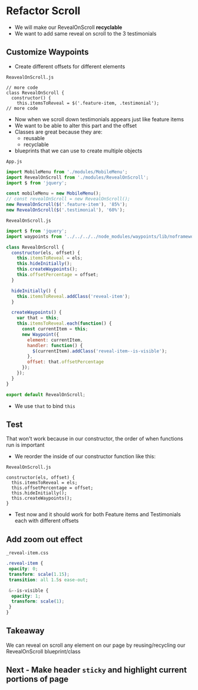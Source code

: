 # Refactor Scroll
* We will make our RevealOnScroll **recyclable**
* We want to add same reveal on scroll to the 3 testimonials

## Customize Waypoints
* Create different offsets for different elements

`ReavealOnScroll.js`

```
// more code
class RevealOnScroll {
  constructor() {
    this.itemsToReveal = $('.feature-item, .testimonial');
// more code
```

* Now when we scroll down testimonials appears just like feature items
* We want to be able to alter this part and the offset
* Classes are great because they are:
    - reusable
    - recyclable 
* blueprints that we can use to create multiple objects

`App.js`

```js
import MobileMenu from './modules/MobileMenu';
import RevealOnScroll from './modules/RevealOnScroll';
import $ from 'jquery';

const mobileMenu = new MobileMenu();
// const revealOnScroll = new RevealOnScroll();
new RevealOnScroll($('.feature-item'), '85%');
new RevealOnScroll($('.testimonial'), '60%');
```

`RevealOnScroll.js`

```js
import $ from 'jquery';
import waypoints from '../../../../node_modules/waypoints/lib/noframework.waypoints';

class RevealOnScroll {
  constructor(els, offset) {
    this.itemsToReveal = els;
    this.hideInitially();
    this.createWaypoints();
    this.offsetPercentage = offset;
  }

  hideInitially() {
    this.itemsToReveal.addClass('reveal-item');
  }

  createWaypoints() {
    var that = this;
    this.itemsToReveal.each(function() {
      const currentItem = this;
      new Waypoint({
        element: currentItem,
        handler: function() {
          $(currentItem).addClass('reveal-item--is-visible');
        },
        offset: that.offsetPercentage
      });
    });
  }
}

export default RevealOnScroll;
```

* We use `that` to bind `this`

## Test
That won't work because in our constructor, the order of when functions run is important

* We reorder the inside of our constructor function like this:

`RevealOnScroll.js`

```
constructor(els, offset) {
  this.itemsToReveal = els;
  this.offsetPercentage = offset;
  this.hideInitially();
  this.createWaypoints();
}
```

* Test now and it should work for both Feature items and Testimonials each with different offsets

## Add zoom out effect
`_reveal-item.css`

```css
.reveal-item {
 opacity: 0;
 transform: scale(1.15);
 transition: all 1.5s ease-out;

 &--is-visible {
  opacity: 1;
  transform: scale(1);
 }
}
```

## Takeaway
We can reveal on scroll any element on our page by reusing/recycling our RevealOnScroll blueprint/class

## Next - Make header `sticky` and highlight current portions of page


